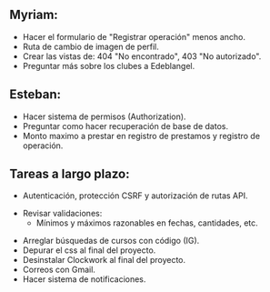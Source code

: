 ## Myriam:

- Hacer el formulario de "Registrar operación" menos ancho.
- Ruta de cambio de imagen de perfil.
- Crear las vistas de: 404 "No encontrado", 403 "No autorizado".
- Preguntar más sobre los clubes a Edeblangel.

## Esteban:

- Hacer sistema de permisos (Authorization).
- Preguntar como hacer recuperación de base de datos.
- Monto maximo a prestar en registro de prestamos y registro de operación.

## Tareas a largo plazo:

- Autenticación, protección CSRF y autorización de rutas API.
* Revisar validaciones:
  - Mínimos y máximos razonables en fechas, cantidades, etc.
- Arreglar búsquedas de cursos con código (IG).
- Depurar el css al final del proyecto.
- Desinstalar Clockwork al final del proyecto.
- Correos con Gmail.
- Hacer sistema de notificaciones.
